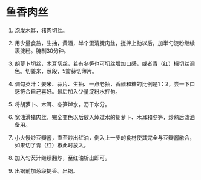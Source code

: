 # 鱼香肉丝

1. 泡发木耳，猪肉切丝。

2. 用少量食盐，生抽，黄酒，半个蛋清腌肉丝，搅拌上劲以后，加半勺淀粉继续裹淀粉。腌制30分钟。

3. 胡萝卜切丝，木耳切丝，若有冬笋也可切丝增加口感，或者青（红）椒切丝调色。切姜米，葱段，5瓣蒜切薄片。

4. 调勾芡汁：姜米、蒜片、生抽、一点老抽，香醋和糖的比例是1：2，尝一下口感符合自己喜好。最后加入少量淀粉水拌匀。

4. 将胡萝卜、木耳、冬笋焯水，沥干水分。

5. 宽油滑猪肉丝，完全变色以后放入焯过水的胡萝卜、木耳和冬笋，炒熟后滤油备用。

6. 小火慢炒豆瓣酱，直至炒出红油，倒入上一步的食材使其完全与豆瓣酱融合，如果切了青（红）椒此时放入。

7. 加入勾芡汁继续翻炒，至红油析出即可。

8. 出锅前加葱段提香。出锅。
